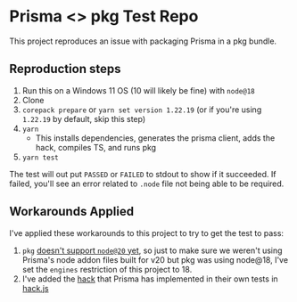 # Prisma <> pkg Test Repo

This project reproduces an issue with packaging Prisma in a pkg bundle.

## Reproduction steps

1. Run this on a Windows 11 OS (10 will likely be fine) with `node@18`
1. Clone
1. `corepack prepare` or `yarn set version 1.22.19` (or if you're using `1.22.19` by default, skip this step)
1. `yarn`
    - This installs dependencies, generates the prisma client, adds the hack, compiles TS, and runs pkg
1. `yarn test`

The test will out put `PASSED` or `FAILED` to stdout to show if it succeeded. If failed, you'll see an error related to `.node` file not being able to be required.

## Workarounds Applied

I've applied these workarounds to this project to try to get the test to pass:
1. `pkg` [doesn't support `node@20` yet](https://github.com/vercel/pkg/issues/2014), so just to make sure we weren't using Prisma's node addon files built for v20 but pkg was using node@18, I've set the `engines` restriction of this project to 18.
1. I've added the [hack](https://github.com/prisma/ecosystem-tests/blob/dev/binaries/pkg/run.sh#L9-L13) that Prisma has implemented in their own tests in [hack.js](./hack.js)

